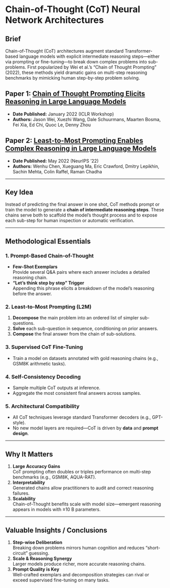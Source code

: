 # Chain-of-Thought (CoT) Neural Network Architectures

## Brief
Chain-of-Thought (CoT) architectures augment standard Transformer-based language models with explicit intermediate reasoning steps—either via prompting or fine-tuning—to break down complex problems into sub-problems. First popularized by Wei et al.’s “Chain of Thought Prompting” (2022), these methods yield dramatic gains on multi-step reasoning benchmarks by mimicking human step-by-step problem solving.

## Paper 1: [Chain of Thought Prompting Elicits Reasoning in Large Language Models](https://arxiv.org/abs/2201.11903)
- **Date Published:** January 2022 (ICLR Workshop)  
- **Authors:** Jason Wei, Xuezhi Wang, Dale Schuurmans, Maarten Bosma, Fei Xia, Ed Chi, Quoc Le, Denny Zhou

## Paper 2: [Least-to-Most Prompting Enables Complex Reasoning in Large Language Models](https://arxiv.org/abs/2205.10625)
- **Date Published:** May 2022 (NeurIPS ’22)  
- **Authors:** Wenhu Chen, Xueguang Ma, Eric Crawford, Dmitry Lepikhin, Sachin Mehta, Colin Raffel, Raman Chadha

---

## Key Idea
Instead of predicting the final answer in one shot, CoT methods prompt or train the model to generate a **chain of intermediate reasoning steps**. These chains serve both to scaffold the model’s thought process and to expose each sub-step for human inspection or automatic verification.

---

## Methodological Essentials

### 1. Prompt-Based Chain-of-Thought
- **Few-Shot Exemplars**  
  Provide several Q&A pairs where each answer includes a detailed reasoning chain.
- **“Let’s think step by step” Trigger**  
  Appending this phrase elicits a breakdown of the model’s reasoning before the answer.

### 2. Least-to-Most Prompting (L2M)
1. **Decompose** the main problem into an ordered list of simpler sub-questions.  
2. **Solve** each sub-question in sequence, conditioning on prior answers.  
3. **Compose** the final answer from the chain of sub-solutions.

### 3. Supervised CoT Fine-Tuning
- Train a model on datasets annotated with gold reasoning chains (e.g., GSM8K arithmetic tasks).

### 4. Self-Consistency Decoding
- Sample multiple CoT outputs at inference.  
- Aggregate the most consistent final answers across samples.

### 5. Architectural Compatibility
- All CoT techniques leverage standard Transformer decoders (e.g., GPT-style).  
- No new model layers are required—CoT is driven by **data** and **prompt design**.

---

## Why It Matters
1. **Large Accuracy Gains**  
   CoT prompting often doubles or triples performance on multi-step benchmarks (e.g., GSM8K, AQUA-RAT).  
2. **Interpretability**  
   Generated chains allow practitioners to audit and correct reasoning failures.  
3. **Scalability**  
   Chain-of-Thought benefits scale with model size—emergent reasoning appears in models with ≥10 B parameters.

---

## Valuable Insights / Conclusions
1. **Step-wise Deliberation**  
   Breaking down problems mirrors human cognition and reduces “short-circuit” guessing.  
2. **Scale & Reasoning Synergy**  
   Larger models produce richer, more accurate reasoning chains.  
3. **Prompt Quality is Key**  
   Well-crafted exemplars and decomposition strategies can rival or exceed supervised fine-tuning on many tasks.  
```